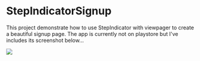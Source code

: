# StepIndicatorSignup
This project demonstrate how to use StepIndicator with viewpager to create a beautiful signup page. The app is currently not on playstore but I've includes its screenshot below...

<img src="https://storage.googleapis.com/firesample-12a1e.appspot.com/userImages%2FProfileImages%2FHk5EH7ZoqogFCcyDbEyHavRCeEd2%2FMpxma.jpg?GoogleAccessId=firebase-adminsdk-iknue@firesample-12a1e.iam.gserviceaccount.com&Expires=16447017600&Signature=MdTpuTes5%2BSULvytZw%2FmZ5NlpwFYY9dY0lm3WzEcspNUpMrVhyUevBGF%2BSDWfUypCJH6vgYvZVODhmWTtScfpOAaMM1eVM4QoNgb4A0IbZTcilGzZZXSy%2FkcLgIJMsWkqUvwMDHzwfX1nVjdkzdUAmEW40HUkezuGqI8j5pGhKImj9CbcnPH5cVhe%2FJFbzBxTwkxyLBL73ImwciokHFSuuL66vpjxJotd%2FQ9xHKPo4R67t7cxq9nmrA6Qd7FGr9QZHRky7voCuS6afjfxT0RoSKaRP%2F7wPk8L%2Bsoe4MIJ11fYoHz7Di7h6ThY%2BZ%2FGNH2nYN71jbU78hxsG1fVZLF8w%3D%3D"/>
